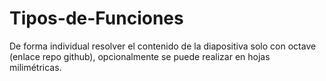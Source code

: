 # Tipos-de-Funciones
De forma individual resolver el contenido de la diapositiva solo con octave (enlace repo github), opcionalmente se puede realizar en hojas milimétricas.

